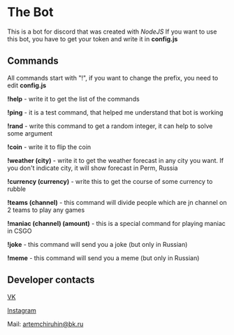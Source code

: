 # The Bot

This is a bot for discord that was created with *NodeJS*
If you want to use this bot, you have to get your token and write it in **config.js**
## Commands
All commands start with "!", if you want to change the prefix, you need to edit **config.js**

**!help** - write it to get the list of the commands

**!ping** - it is a test command, that helped me understand that bot is working

**!rand** - write this command to get a random integer, it can help to solve some argument

**!coin** - write it to flip the coin

**!weather (city)** - write it to get the weather forecast in any city you want. If you don't indicate city, it will show forecast in Perm, Russia

**!currency (currency)** - write this to get the course of some currency to rubble

**!teams (channel)** - this command will divide people which are jn channel on 2 teams to play any games

**!maniac (channel) (amount)** - this is a special command for playing maniac in CSGO

**!joke** - this command will send you a joke (but only in Russian)

**!meme** - this command will send you a meme (but only in Russian)

## Developer contacts
[VK](https://vk.com/artem09521) 

[Instagram](https://instagram.com/artem_09521)

Mail: artemchiruhin@bk.ru
